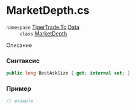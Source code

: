 
# MarketDepth.cs
`namespace` [TigerTrade.Tc](../../../../TigerTrade.Tc.md).[Data](../../../../TigerTrade.Tc/Data.md)  
&nbsp;&nbsp;&nbsp;&nbsp;&nbsp;&nbsp;&nbsp;&nbsp;&nbsp;`class` [MarketDepth](../../MarketDepth.cs.md)

Описание

### Синтаксис
```csharp
public long BestAskSize { get; internal set; }
```
### Пример  
```csharp
// example
```
